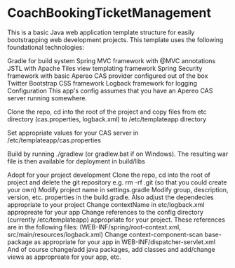 # CoachBookingTicketManagement
This is a basic Java web application template structure for easily bootstrapping web development projects. This template uses the following foundational technologies:

Gradle for build system
Spring MVC framework with @MVC annotations
JSTL with Apache Tiles view templating framework
Spring Security framework with basic Apereo CAS provider configured out of the box
Twitter Bootstrap CSS framework
Logback framework for logging
Configuration
This app's config assumes that you have an Apereo CAS server running somewhere.

Clone the repo, cd into the root of the project and copy files from etc directory (cas.properties, logback.xml) to /etc/templateapp directory

Set appropriate values for your CAS server in /etc/templateapp/cas.properties

Build by running ./gradlew (or gradlew.bat if on Windows). The resulting war file is then available for deployment in build/libs

Adopt for your project development
Clone the repo, cd into the root of project and delete the git repository e.g. rm -rf .git (so that you could create your own)
Modify project name in settings.gradle
Modify group, description, version, etc. properties in the build.gradle. Also adjust the dependecies appropriate to your project
Change contextName in etc/logback.xml appropreate for your app
Change references to the config directory (currently /etc/templateapp) appropriate for your project. These references are in the following files: (WEB-INF/spring/root-context.xml, src/main/resources/logback.xml)
Change context-component-scan base-package as appropriate for your app in WEB-INF/dispatcher-servlet.xml
And of course change/add java packages, add classes and add/change views as appropreate for your app, etc.
